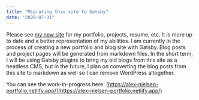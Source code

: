 ```yaml
---
title: "Migrating this site to Gatsby"
date: "2020-07-31"
---
```


Please see [my new site](https://alex-nielsen-portfolio.netlify.app/) for my portfolio, projects, resume, etc. It is more up to date and a better representation of my abilities. I am currently in the process of creating a new portfolio and blog site with Gatsby. Blog posts and project pages will be generated from markdown files. In the short term, I will be using Gatsby plugins to bring my old blogs from this site as a headless CMS, but in the future, I plan on converting the blog posts from this site to markdown as well so I can remove WordPress altogether.

You can see the work-in-progress here: [https://alex-nielsen-portfolio.netlify.app/](https://alex-nielsen-portfolio.netlify.app/)
